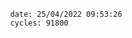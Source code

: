 

                date: 25/04/2022 09:53:26
                cycles: 91800

                         